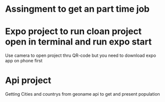 # Assingment to get an part time job

# Expo project to run cloan project open in terminal and run expo start

Use camera to open project thru QR-code but you need to download expo app on phone first

# Api project

Getting Cities and countrys from geoname api to get and present population

